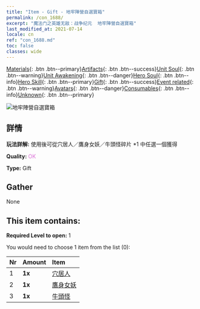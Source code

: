 ```yaml
---
title: "Item - Gift - 地牢陣營自選寶箱"
permalink: /con_1688/
excerpt: "魔法门之英雄无敌：战争纪元  地牢陣營自選寶箱"
last_modified_at: 2021-07-14
locale: cn
ref: "con_1688.md"
toc: false
classes: wide
---
```

 [Materials](/ItemsCN/){: .btn .btn--primary}[Artifacts](/ItemsCN/Artifacts/){: .btn .btn--success}[Unit Soul](/ItemsCN/UnitSoul/){: .btn .btn--warning}[Unit Awakening](/ItemsCN/UnitAwakening/){: .btn .btn--danger}[Hero Soul](/ItemsCN/HeroSoul/){: .btn .btn--info}[Hero Skill](/ItemsCN/HeroSkill/){: .btn .btn--primary}[Gift](/ItemsCN/Gift/){: .btn .btn--success}[Event related](/ItemsCN/Events/){: .btn .btn--warning}[Avatars](/ItemsCN/Avatars/){: .btn .btn--danger}[Consumables](/ItemsCN/Consumables/){: .btn .btn--info}[Unknown](/ItemsCN/Unknown/){: .btn .btn--primary}

 ![地牢陣營自選寶箱](/images/t/i_907304.png)

## 詳情
 **玩法詳解:** 使用後可從穴居人／鷹身女妖／牛頭怪碎片 *1 中任選一個獲得

 **Quality:** <span style="color: #DA70D6">OK</span>

 **Type:** Gift

## Gather

  None

## This item contains:

 **Required Level to open:** 1

 You would need to choose 1 item from the list (0):

  | Nr | Amount |     Item    |
  |:---|:-------|:------------|
  | 1 |  **1x** | [穴居人](/cn/Items/unt_244/) |  | 
  | 2 |  **1x** | [鷹身女妖](/cn/Items/unt_245/) |  | 
  | 3 |  **1x** | [牛頭怪](/cn/Items/unt_248/) |  | 
